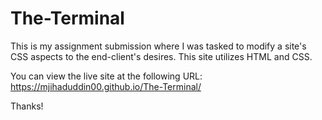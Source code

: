 # The-Terminal
This is my assignment submission where I was tasked to modify a site's CSS aspects to the end-client's desires. This site utilizes HTML and CSS.

You can view the live site at the following URL: https://mjihaduddin00.github.io/The-Terminal/

Thanks!
